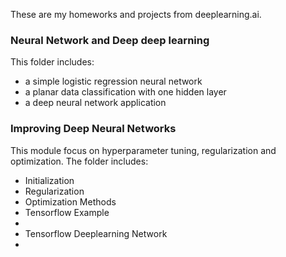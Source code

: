 These are my homeworks and projects from deeplearning.ai.

<h3>Neural Network and Deep deep learning</h3>
This folder includes:
<ul>
<li>a simple logistic regression neural network</li>
<li>a planar data classification with one hidden layer</li>
<li>a deep neural network application</li>
</ul>

<h3>Improving Deep Neural Networks</h3>
This module focus on hyperparameter tuning, regularization and optimization.
The folder includes:
<ul>
<li>Initialization</li>
<li>Regularization</li>
<li>Optimization Methods</li>
<li>Tensorflow Example<li>
<li>Tensorflow Deeplearning Network<li>
</ul>
